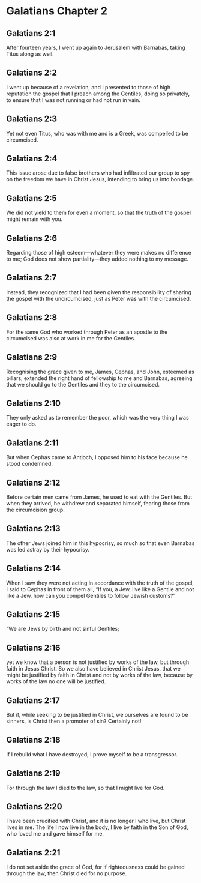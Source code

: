 # Galatians Chapter 2

## Galatians 2:1
After fourteen years, I went up again to Jerusalem with Barnabas, taking Titus along as well.

## Galatians 2:2
I went up because of a revelation, and I presented to those of high reputation the gospel that I preach among the Gentiles, doing so privately, to ensure that I was not running or had not run in vain.

## Galatians 2:3
Yet not even Titus, who was with me and is a Greek, was compelled to be circumcised.

## Galatians 2:4
This issue arose due to false brothers who had infiltrated our group to spy on the freedom we have in Christ Jesus, intending to bring us into bondage.

## Galatians 2:5
We did not yield to them for even a moment, so that the truth of the gospel might remain with you.

## Galatians 2:6
Regarding those of high esteem—whatever they were makes no difference to me; God does not show partiality—they added nothing to my message.

## Galatians 2:7
Instead, they recognized that I had been given the responsibility of sharing the gospel with the uncircumcised, just as Peter was with the circumcised.

## Galatians 2:8
For the same God who worked through Peter as an apostle to the circumcised was also at work in me for the Gentiles.

## Galatians 2:9
Recognising the grace given to me, James, Cephas, and John, esteemed as pillars, extended the right hand of fellowship to me and Barnabas, agreeing that we should go to the Gentiles and they to the circumcised.

## Galatians 2:10
They only asked us to remember the poor, which was the very thing I was eager to do.

## Galatians 2:11
But when Cephas came to Antioch, I opposed him to his face because he stood condemned.

## Galatians 2:12
Before certain men came from James, he used to eat with the Gentiles. But when they arrived, he withdrew and separated himself, fearing those from the circumcision group.

## Galatians 2:13
The other Jews joined him in this hypocrisy, so much so that even Barnabas was led astray by their hypocrisy.

## Galatians 2:14
When I saw they were not acting in accordance with the truth of the gospel, I said to Cephas in front of them all, “If you, a Jew, live like a Gentile and not like a Jew, how can you compel Gentiles to follow Jewish customs?”

## Galatians 2:15
“We are Jews by birth and not sinful Gentiles;

## Galatians 2:16
yet we know that a person is not justified by works of the law, but through faith in Jesus Christ. So we also have believed in Christ Jesus, that we might be justified by faith in Christ and not by works of the law, because by works of the law no one will be justified.

## Galatians 2:17
But if, while seeking to be justified in Christ, we ourselves are found to be sinners, is Christ then a promoter of sin? Certainly not!

## Galatians 2:18
If I rebuild what I have destroyed, I prove myself to be a transgressor.

## Galatians 2:19
For through the law I died to the law, so that I might live for God.

## Galatians 2:20
I have been crucified with Christ, and it is no longer I who live, but Christ lives in me. The life I now live in the body, I live by faith in the Son of God, who loved me and gave himself for me.

## Galatians 2:21
I do not set aside the grace of God, for if righteousness could be gained through the law, then Christ died for no purpose.
